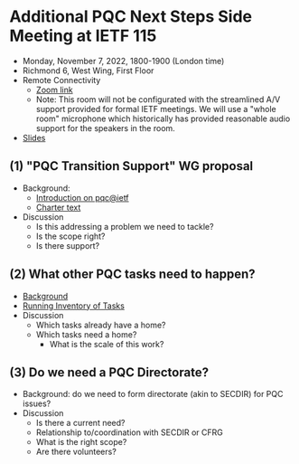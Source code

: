 # Additional PQC Next Steps Side Meeting at IETF 115
* Monday, November 7, 2022, 1800-1900 (London time)
* Richmond 6, West Wing, First Floor
* Remote Connectivity
  * [Zoom link](https://cmu.zoom.us/j/91727694063?pwd=dUwyekRKVTVBL0E0eDFmTmFtdHlpdz09)
  * Note: This room will not be configurated with the streamlined A/V support provided for formal IETF meetings.  We will use a "whole room" microphone which historically has provided reasonable audio support for the speakers in the room.
* [Slides](https://github.com/rdanyliw/ietf-pqc-transition/blob/main/ietf115-pqc-next-step-side-meeting-slides.pdf) 

## (1) "PQC Transition Support" WG proposal 
* Background:
  * [Introduction on pqc@ietf](https://mailarchive.ietf.org/arch/msg/pqc/FdsciCPx5lmkkUFtz7D9poObTFY/)
  * [Charter text](https://github.com/rdanyliw/ietf-pqc-transition/blob/main/pqct-charter.md)
* Discussion
  * Is this addressing a problem we need to tackle?
  * Is the scope right?
  * Is there support?

## (2) What other PQC tasks need to happen?
* [Background](https://trac.ietf.org/trac/sec/wiki/PQCAgility)
* [Running Inventory of Tasks](https://github.com/rdanyliw/ietf-pqc-transition/blob/main/ietf115-pqc-next-steps-side-meeting-work-homes.md)
* Discussion
  * Which tasks already have a home?
  * Which tasks need a home?
    * What is the scale of this work? 

## (3) Do we need a PQC Directorate?
* Background: do we need to form directorate (akin to SECDIR) for PQC issues?
* Discussion
  * Is there a current need?
  * Relationship to/coordination with SECDIR or CFRG
  * What is the right scope?
  * Are there volunteers?
